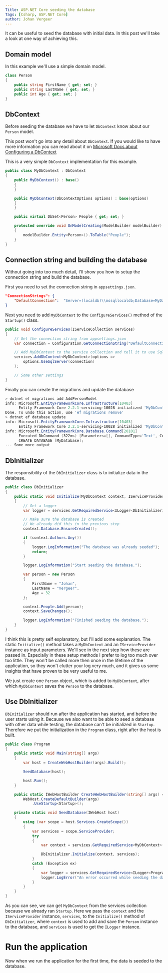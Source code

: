 ```yaml
---
Title: ASP.NET Core seeding the database
Tags: [Csharp, ASP.NET Core]
author: Johan Vergeer
---
```


It can be useful to seed the database with initial data. In this post we'll take a look at one way of achieving this.

## Domain model

In this example we'll use a simple domain model.

```csharp
class Person
{
    public string FirstName { get; set; }
    public string LastName { get; set; }
    public int Age { get; set; }
}
```

## DbContext

Before seeding the database we have to let `DbContext` know about our `Person` model.

<?# Note ?>
This post won't go into any detail about `DbContext`. If you would like to have more information you can read about it on [Microsoft Docs about Configuring a DbContext](https://docs.microsoft.com/en-us/ef/core/miscellaneous/configuring-dbcontext)
<?#/ Note ?>

This is a very simple `DbContext` implementation for this example.

```csharp
public class MyDbContext : DbContext
{
    public MyDbContext() : base()
    {
    }

    public MyDbContext(DbContextOptions options) : base(options)
    {
    }

    public virtual DbSet<Person> People { get; set; }

    protected override void OnModelCreating(ModelBuilder modelBuilder)
    {
        modelBuilder.Entity<Person>().ToTable("People");
    }
}
```

## Connection string and building the database

Without going into too much detail, I'll show you how to setup the connection string and build the database.

First you need to set the connection string in `appsettings.json`. 

```json
"ConnectionStrings": {
    "DefaultConnection":  "Server=(localdb)\\mssqllocaldb;Database=MyDatabase;Trusted_Connection=True;MultipleActiveResultSets=true" 
} 
```

Next you need to add `MyDbContext` to the `ConfigureServices()` method of the `Startup()` class.

```csharp
public void ConfigureServices(IServiceCollection services)
{
    // Get the connection string from appsettings.json
    var connection = Configuration.GetConnectionString("DefaultConnection") ?? "testingconnection";

    // Add MyDbContext to the service collection and tell it to use Sql Server as a database provider
    services.AddDbContext<MyDbContext>(options =>
        options.UseSqlServer(connection)
    );

    // Some other settings
}
```

Finally you can create the migrations and update the database

```powershell
> dotnet ef migrations add AddPersonModel
info: Microsoft.EntityFrameworkCore.Infrastructure[10403]
      Entity Framework Core 2.2.1-servicing-10028 initialized 'MyDbContext' using provider 'Microsoft.EntityFrameworkCore.SqlServer' with options: None
Done. To undo this action, use 'ef migrations remove'
> dotnet ef database update
info: Microsoft.EntityFrameworkCore.Infrastructure[10403]
      Entity Framework Core 2.2.1-servicing-10028 initialized 'MyDbContext' using provider 'Microsoft.EntityFrameworkCore.SqlServer' with options: None
info: Microsoft.EntityFrameworkCore.Database.Command[20101]
      Executed DbCommand (322ms) [Parameters=[], CommandType='Text', CommandTimeout='60']
      CREATE DATABASE [MyDatabase];
... Some more output
```

## DbInitializer

The responsibility of the `DbInitializer` class is to initialize data in the database.

```csharp
public class DbInitializer
{
    public static void Initialize(MyDbContext context, IServiceProvider services)
    {
        // Get a logger
        var logger = services.GetRequiredService<ILogger<DbInitializer>>();

        // Make sure the database is created
        // We already did this in the previous step
        context.Database.EnsureCreated();

        if (context.Authors.Any())
        {
            logger.LogInformation("The database was already seeded");
            return;
        }

        logger.LogInformation("Start seeding the database.");

        var person = new Person
        {
            FirstName = "Johan",
            LastName = "Vergeer",
            Age = 32
        };

        context.People.Add(person);
        context.SaveChanges();

        logger.LogInformation("Finished seeding the database.");
    }
}
```

I think this is pretty self explanatory, but I'll add some explanation. The static `Initialize()` method takes a `MyDbContext` and an `IServiceProvider` instance as input parameters. We'll see in the next step how these are passed in. Especially in these setup methods I prefer to log too much over too little. They won't be called more then once in the lifetime of the application, so they won't clutter your log very much, and it gives us some insights that have proven to be very useful to me.

We just create one `Person` object, which is added to `MyDbContext`, after which `MyDbContext` saves the `Person` to the database.

## Use DbInitializer

`DbInitializer` should run after the application has started, and before the user starts using it. Because we also want to be able to seed a database with other data while testing, the database can't be initialized in `Startup`. Therefore we put the initialization in the `Program` class, right after the host is built. 

```csharp
public class Program
{
    public static void Main(string[] args)
    {
        var host = CreateWebHostBuilder(args).Build();

        SeedDatabase(host);

        host.Run();
    }

    public static IWebHostBuilder CreateWebHostBuilder(string[] args) =>
        WebHost.CreateDefaultBuilder(args)
            .UseStartup<Startup>();

    private static void SeedDatabase(IWebHost host)
    {
        using (var scope = host.Services.CreateScope())
        {
            var services = scope.ServiceProvider;
            try
            {
                var context = services.GetRequiredService<MyDbContext>();

                DbInitializer.Initialize(context, services);
            }
            catch (Exception ex)
            {
                var logger = services.GetRequiredService<ILogger<Program>>();
                logger.LogError("An error occurred while seeding the database");
            }
        }
    }
}
```

As you can see, we can get `MyDbContext` from the services collection because we already ran `Startup`.
Here we pass the `context` and the `IServiceProvider` instance, `services`, to the `Initialize()` method of `DbInitializer`, where
`context` is used to add and save the `Person` instance to the database, and `services` is used to get the `ILogger` instance.

# Run the application

Now when we run the application for the first time, the data is seeded to the database.